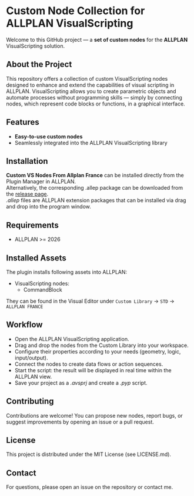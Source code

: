 # Custom Node Collection for ALLPLAN VisualScripting

Welcome to this GitHub project — a **set of custom nodes** for the **ALLPLAN** VisualScripting solution.

## About the Project

This repository offers a collection of custom VisualScripting nodes designed to enhance and extend the capabilities of visual scripting in ALLPLAN. VisualScripting allows you to create parametric objects and automate processes without programming skills — simply by connecting nodes, which represent code blocks or functions, in a graphical interface.

## Features

- **Easy-to-use custom nodes**
- Seamlessly integrated into the ALLPLAN VisualScripting library

## Installation

**Custom VS Nodes From Allplan France** can be installed directly from the Plugin Manager in ALLPLAN.  
Alternatively, the corresponding .allep package can be downloaded from the [release page](https://github.com/cmaignan-source/vsnodes/releases).  
*.allep* files are ALLPLAN extension packages that can be installed via drag and drop into the program window.

## Requirements

- ALLPLAN >= 2026

## Installed Assets

The plugin installs following assets into ALLPLAN:

- VisualScripting nodes:
  - CommandBlock

They can be found in the Visual Editor under `Custom Library` → `STD` → `ALLPLAN FRANCE`

## Workflow

- Open the ALLPLAN VisualScripting application.
- Drag and drop the nodes from the Custom Library into your workspace.
- Configure their properties according to your needs (geometry, logic, input/output).
- Connect the nodes to create data flows or action sequences.
- Start the script: the result will be displayed in real time within the ALLPLAN view.
- Save your project as a *.avsprj* and create a *.pyp* script.

## Contributing

Contributions are welcome! You can propose new nodes, report bugs, or suggest improvements by opening an issue or a pull request.

## License

This project is distributed under the MIT License (see LICENSE.md).

## Contact

For questions, please open an issue on the repository or contact me.
